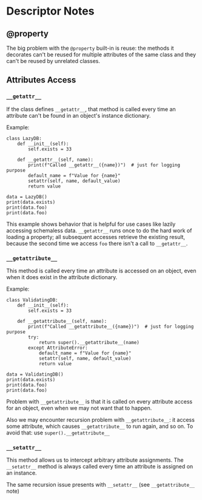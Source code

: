 # Descriptor Notes

## @property

The big problem with the `@property` built-in is reuse: the methods it decorates 
can't be reused for multiple attributes of the same class and they can't be reused 
by unrelated classes.

## Attributes Access

### `__getattr__`

If the class defines `__getattr__`, that method is called every time an attribute 
can't be found in an object's instance dictionary.

Example:

```
class LazyDB:
    def __init__(self):
        self.exists = 33
    
    def __getattr__(self, name):
        print(f"Called __getattr__({name})")  # just for logging purpose
        default_name = f"Value for {name}"
        setattr(self, name, default_value)
        return value

data = LazyDB()
print(data.exists)
print(data.foo)
print(data.foo)
```

This example shows behavior that is helpful for use cases like lazily accessing 
schemaless data. `__getattr__` runs once to do the hard work of loading a property; 
all subsequent accesses retrieve the existing result, because the second time we 
access `foo` there isn't a call to `__getattr__`.

### `__getattribute__`

This method is called every time an attribute is accessed on an object, even when 
it does exist in the attribute dictionary.

Example:

```
class ValidatingDB:
    def __init__(self):
        self.exists = 33
    
    def __getattribute__(self, name):
        print(f"Called __getattribute__({name})")  # just for logging purpose
        try:
            return super().__getattribute__(name)
        except AttributeError:
            default_name = f"Value for {name}"
            setattr(self, name, default_value)
            return value

data = ValidatingDB()
print(data.exists)
print(data.foo)
print(data.foo)
```

Problem with `__getattribute__` is that it is called on every attribute access for 
an object, even when we may not want that to happen.

Also we may encounter recursion problem with `__getattribute__`: it access some attribute, 
which causes `__getattribute__` to run again, and so on. To avoid that: use `super().__getattribute__`

### `__setattr__`

This method allows us to intercept arbitrary attribute assignments. The `__setattr__` 
method is always called every time an attribute is assigned on an instance.

The same recursion issue presents with `__setattr__` (see `__getattribute__` note)
